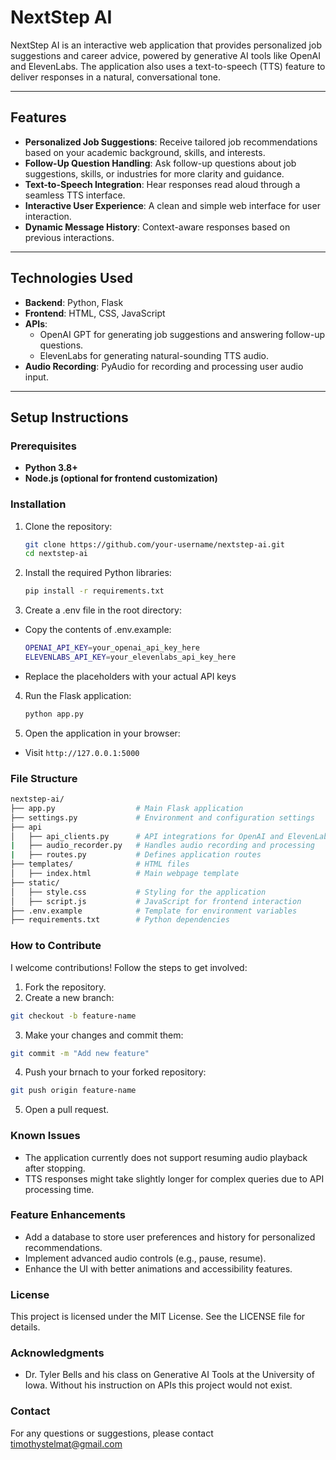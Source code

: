 # **NextStep AI**

NextStep AI is an interactive web application that provides personalized job suggestions and career advice, powered by generative AI tools like OpenAI and ElevenLabs. The application also uses a text-to-speech (TTS) feature to deliver responses in a natural, conversational tone.

---

## **Features**

- **Personalized Job Suggestions**: Receive tailored job recommendations based on your academic background, skills, and interests.
- **Follow-Up Question Handling**: Ask follow-up questions about job suggestions, skills, or industries for more clarity and guidance.
- **Text-to-Speech Integration**: Hear responses read aloud through a seamless TTS interface.
- **Interactive User Experience**: A clean and simple web interface for user interaction.
- **Dynamic Message History**: Context-aware responses based on previous interactions.

---

## **Technologies Used**

- **Backend**: Python, Flask
- **Frontend**: HTML, CSS, JavaScript
- **APIs**:
  - OpenAI GPT for generating job suggestions and answering follow-up questions.
  - ElevenLabs for generating natural-sounding TTS audio.
- **Audio Recording**: PyAudio for recording and processing user audio input.

---

## **Setup Instructions**

### Prerequisites

- **Python 3.8+**
- **Node.js (optional for frontend customization)**

### Installation

1. Clone the repository:
   ```bash
   git clone https://github.com/your-username/nextstep-ai.git
   cd nextstep-ai
   ```

2. Install the required Python libraries:
    ```bash
    pip install -r requirements.txt
    ```

3. Create a .env file in the root directory:
  - Copy the contents of .env.example:

    ```bash
    OPENAI_API_KEY=your_openai_api_key_here
    ELEVENLABS_API_KEY=your_elevenlabs_api_key_here
    ```

  - Replace the placeholders with your actual API keys

4. Run the Flask application:
    ```bash
    python app.py
    ```
  
5. Open the application in your browser:
  - Visit `http://127.0.0.1:5000`

### File Structure

```bash
nextstep-ai/
├── app.py                  # Main Flask application
├── settings.py             # Environment and configuration settings
├── api
│   ├── api_clients.py      # API integrations for OpenAI and ElevenLabs
|   ├── audio_recorder.py   # Handles audio recording and processing
|   ├── routes.py           # Defines application routes
├── templates/              # HTML files
│   ├── index.html          # Main webpage template
├── static/
│   ├── style.css           # Styling for the application
│   ├── script.js           # JavaScript for frontend interaction
├── .env.example            # Template for environment variables
├── requirements.txt        # Python dependencies
```

### How to Contribute

I welcome contributions! Follow the steps to get involved:

1. Fork the repository.
2. Create a new branch:
  ```bash
  git checkout -b feature-name
  ```
3. Make your changes and commit them:
  ```bash
  git commit -m "Add new feature"
  ```
4. Push your brnach to your forked repository:
  ```bash
  git push origin feature-name
  ```
5. Open a pull request.

### Known Issues
- The application currently does not support resuming audio playback after stopping.
- TTS responses might take slightly longer for complex queries due to API processing time.

### Feature Enhancements
- Add a database to store user preferences and history for personalized recommendations.
- Implement advanced audio controls (e.g., pause, resume).
- Enhance the UI with better animations and accessibility features.

### License
This project is licensed under the MIT License. See the LICENSE file for details.

### Acknowledgments
- Dr. Tyler Bells and his class on Generative AI Tools at the University of Iowa. Without his instruction on APIs this project would not exist.

### Contact
For any questions or suggestions, please contact timothystelmat@gmail.com
